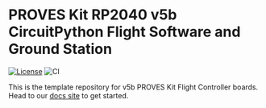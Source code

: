 # PROVES Kit RP2040 v5b CircuitPython Flight Software and Ground Station

[![License](https://img.shields.io/badge/license-MIT-blue.svg)](LICENSE)
![CI](https://github.com/proveskit/CircuitPython_RP2350_v5b/actions/workflows/ci.yaml/badge.svg)

This is the template repository for v5b PROVES Kit Flight Controller boards. Head to our [docs site](https://proveskit.github.io/pysquared/) to get started.
